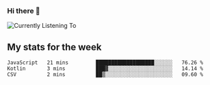 ### Hi there 👋

![Currently Listening To](https://lastfm-recently-played.vercel.app/api?user=lynziee)

## My stats for the week
<!--START_SECTION:waka-->

```text
JavaScript   21 mins         ███████████████████░░░░░░   76.26 %
Kotlin       3 mins          ███▓░░░░░░░░░░░░░░░░░░░░░   14.14 %
CSV          2 mins          ██▒░░░░░░░░░░░░░░░░░░░░░░   09.60 %
```

<!--END_SECTION:waka-->
